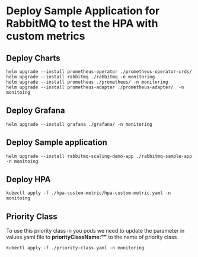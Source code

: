 # Deploy Sample Application for RabbitMQ to test the HPA with custom metrics

## Deploy Charts
```
helm upgrade --install prometheus-operator ./prometheus-operator-crds/
helm upgrade --install rabbitmq ./rabbitmq -n monitoring
helm upgrade --install prometheus ./prometheus/ -n monitoring
helm upgrade --install prometheus-adapter ./prometheus-adapter/  -n monitoing
```
## Deploy Grafana
```
helm upgrade --install grafana ./grafana/ -n monitoring
```

## Deploy Sample application
```
helm upgrade --install rabbitmq-scaling-demo-app ./rabbitmq-sample-app -n monitoing
```
## Deploy HPA
```
kubectl apply -f ./hpa-custom-metric/hpa-custom-metric.yaml -n monitoing
```

## Priority Class
To use this priority class in you pods we need to update the parameter in values.yaml file to **priorityClassName:""** to the name of priority class 
```
kubectl apply -f ./priority-class.yaml -n monitoring
```
